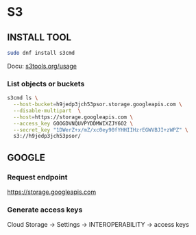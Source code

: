S3
==

INSTALL TOOL
------------

```bash
sudo dnf install s3cmd
```

Docu: [s3tools.org/usage](https://s3tools.org/usage)

### List objects or buckets

```bash
s3cmd ls \
  --host-bucket=h9jedp3jch53psor.storage.googleapis.com \
  --disable-multipart  \
  --host=https://storage.googleapis.com \
  --access_key GOOGDVNQUVPYDDMWIXZJY6O2 \
  --secret_key "1DWerZ+x/mZ/xc0ey90fYHHIIHzrEGWVBJI+zWPZ" \
  s3://h9jedp3jch53psor/
```

GOOGLE
------

### Request endpoint

https://storage.googleapis.com

### Generate access keys

Cloud Storage
	-> Settings
	-> INTEROPERABILITY
	-> access keys



